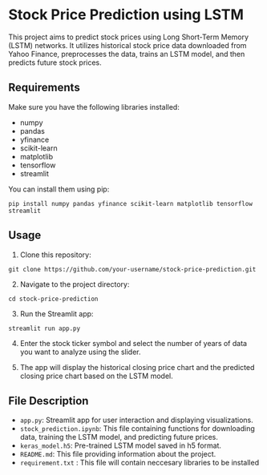 # Stock Price Prediction using LSTM

This project aims to predict stock prices using Long Short-Term Memory (LSTM) networks. It utilizes historical stock price data downloaded from Yahoo Finance, preprocesses the data, trains an LSTM model, and then predicts future stock prices.

## Requirements

Make sure you have the following libraries installed:

- numpy
- pandas
- yfinance
- scikit-learn
- matplotlib
- tensorflow
- streamlit

You can install them using pip:

```
pip install numpy pandas yfinance scikit-learn matplotlib tensorflow streamlit
```

## Usage

1. Clone this repository:

```
git clone https://github.com/your-username/stock-price-prediction.git
```

2. Navigate to the project directory:

```
cd stock-price-prediction
```

3. Run the Streamlit app:

```
streamlit run app.py
```

4. Enter the stock ticker symbol and select the number of years of data you want to analyze using the slider.

5. The app will display the historical closing price chart and the predicted closing price chart based on the LSTM model.

## File Description

- `app.py`: Streamlit app for user interaction and displaying visualizations.
- `stock_prediction.ipynb`: This file containing functions for downloading data, training the LSTM model, and predicting future prices.
- `keras_model.h5`: Pre-trained LSTM model saved in h5 format.
- `README.md`: This file providing information about the project.
- `requirement.txt` : This file will contain neccesary libraries to be installed
